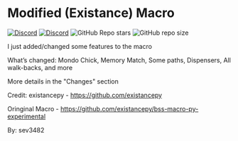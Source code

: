 # Modified (Existance) Macro
[![Discord](https://img.shields.io/discord/1065032948119769118?logo=discord&logoColor=white&label=Discord&color=blue)](https://discord.gg/VYf2A5xtzS)
[![Discord](https://img.shields.io/discord/1065032948119769118?logo=discord&logoColor=white&label=Discord&color=blue)](https://discord.gg/VYf2A5xtzS)
![GitHub Repo stars](https://img.shields.io/github/stars/existancepy/bss-macro-py?style=flat&label=Stars&color=fff240&logo=github&logocolor=white&link=https://github.com/existancepy/bss-macro-py/stargazers)
![GitHub repo size](https://img.shields.io/github/repo-size/sevmanash/sevs-modified-macro?label=Repo%20Size)

I just added/changed some features to the macro

What’s changed: Mondo Chick, Memory Match, Some paths, Dispensers, All walk-backs, and more

More details in the "Changes" section

Credit: existancepy - https://github.com/existancepy

Oringinal Macro - https://github.com/existancepy/bss-macro-py-experimental

By: sev3482
